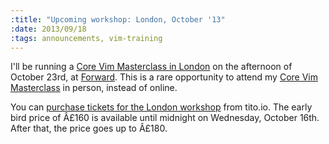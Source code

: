 ```yaml
--- 
:title: "Upcoming workshop: London, October '13"
:date: 2013/09/18
:tags: announcements, vim-training
---
```


I'll be running a [Core Vim Masterclass in London][london] on the afternoon of October 23rd, at [Forward][]. This is a rare opportunity to attend my [Core Vim Masterclass][class] in person, instead of online.

You can [purchase tickets for the London workshop][london] from tito.io. The early bird price of Â£160 is available until midnight on Wednesday, October 16th. After that, the price goes up to Â£180.

[london]: https://tito.io/studio-nelstrom/core-vim-class-in-london-1
[class]: http://vimcasts.org/classes/core-vim
[Forward]: http://www.forward.co.uk/contact/
